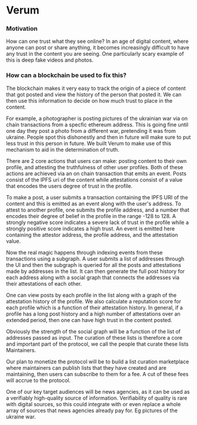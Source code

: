 # Verum

### Motivation

How can one trust what they see online? In an age of digital content, where anyone can post or share anything, 
it becomes increasingly difficult to have any trust in the content you are seeing. One particularly scary example 
of this is deep fake videos and photos.

### How can a blockchain be used to fix this? 

The blockchain makes it very easy to track the origin of a piece of content that got posted and view the history 
of the person that posted it. We can then use this information to decide on how much trust to place in the content. 

For example, a photographer is posting pictures of the ukrainian war via on chain transactions from a specfic ethereum address. This is going fine until one day they post a photo from a different war, pretending it was from ukraine. People spot this dishonestly and then in future will make sure to put less trust in this person in future. We built Verum to make use of this mechanism to aid in the determination of truth.  



There are 2 core actions that users can make: posting content to their own profile,  and attesting the truthfulness
of other user profiles. Both of these actions are achieved via an on chain transaction that emits an event. 
Posts consist of the IPFS uri of the content while attestations consist of a value that encodes the users degree 
of trust in the profile. 

To make a post, a user submits a transaction containing the IPFS URI of the content and this is emitted as an event 
along with the user's address. To attest to another profile, one submits the profile address, and a number that 
encodes their degree of belief in the profile in the range -128 to 128. A strongly negative score indicates a
severe lack of trust in the profile while a strongly positive score indicates a high trust. An event is emitted here
containing the attestor address, the profile address, and the attestation value. 

Now the real magic happens through indexing events from these transactions using a subgraph. A user submits a 
list of addresses through the UI and then the subgraph is queried for all the posts and attestations made by 
addresses in the list. It can then generate the full post history for each address along with a social graph 
that connects the addresses via their attestations of each other.

One can view posts by each profile in the list along with a graph of the attestation history of the profile.
We also calculate a reputation score for each profile which is a function of their attestation history. 
In general, if a profile has a long post history and a high number of attestations over an extended period,
then one can have high trust in the content posted.

Obviously the strength of the social graph will be a function of the list of addresses passed as input. 
The curation of these lists is therefore a core and important part of the protocol, we call the people 
that curate these lists Maintainers.


Our plan to monetize the protocol will be to build a list curation marketplace where maintainers can publish 
lists that they have created and are maintaining, then users can subscribe to them for a fee. A cut of these fees
will accrue to the protocol. 

One of our key target audiences will be news agencies, as it can be used as a verifiably high-quality source 
of information. Verifiability of quality is rare with digital sources, so this could integrate with or even replace 
a whole array of sources that news agencies already pay for. Eg pictures of the ukraine war. 
